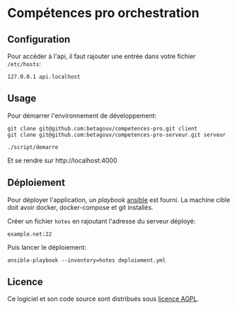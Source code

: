 # Compétences pro orchestration

## Configuration

Pour accéder à l'api, il faut rajouter une entrée dans votre fichier `/etc/hosts`:

    127.0.0.1 api.localhost

## Usage

Pour démarrer l'environnement de développement:

    git clone git@github.com:betagouv/competences-pro.git client
    git clone git@github.com:betagouv/competences-pro-serveur.git serveur

    ./script/demarre

Et se rendre sur http://localhost:4000

## Déploiement

Pour déployer l'application, un *playbook* [ansible][] est fourni. La machine cible doit avoir docker, docker-compose et git installés.

Créer un fichier `hotes` en rajoutant l'adresse du serveur déployé:

    example.net:22

Puis lancer le déploiement:

    ansible-playbook --inventory=hotes deploiement.yml

## Licence

Ce logiciel et son code source sont distribués sous [licence AGPL](https://www.gnu.org/licenses/why-affero-gpl.fr.html).

[ansible]: https://www.ansible.com/
